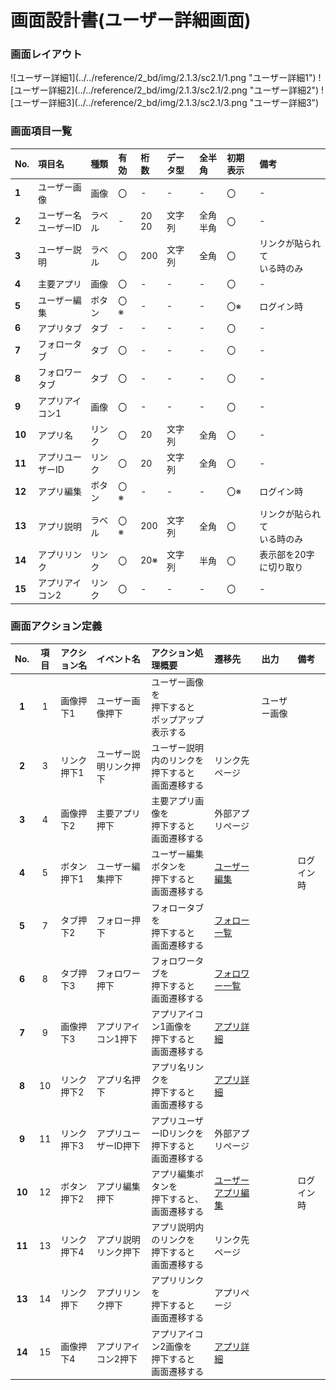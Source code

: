 # 画面設計書(ユーザー詳細画面)

### 画面レイアウト

<span  id="images">
![ユーザー詳細1](../../reference/2_bd/img/2.1.3/sc2.1/1.png "ユーザー詳細1")
![ユーザー詳細2](../../reference/2_bd/img/2.1.3/sc2.1/2.png "ユーザー詳細2")
![ユーザー詳細3](../../reference/2_bd/img/2.1.3/sc2.1/3.png "ユーザー詳細3")
</span>


### 画面項目一覧
| No.  |     項目名     |  種類  | 有効 | 桁数 | データ型 | 全半角 | 初期表示 | 備考 |
| :-- | :-- | :-- | :-- | :-- | :------ | :-- | :-- | :-- |
| **1** | ユーザー画像 | 画像 | 〇 | - | - | - | 〇 | - |
|  **2**  | ユーザー名<br>ユーザーID | ラベル | - | 20<br>20 | 文字列 | 全角<br>半角 | 〇 | - |
|  **3**  | ユーザー説明 | ラベル | 〇 | 200 | 文字列 | 全角 | 〇 | リンクが貼られて<br/>いる時のみ |
|  **4**  | 主要アプリ | 画像 | 〇 | - | - | - | 〇 | - |
|  **5**  | ユーザー編集 | ボタン | 〇※ | - | - | - | 〇※ | ログイン時 |
|  **6**  | アプリタブ | タブ | - | - | - | - | 〇 | - |
|  **7**  | フォロータブ | タブ | 〇 | - | - | - | 〇 | - |
|  **8**  | フォロワータブ | タブ | 〇 | - | - | - | 〇 | - |
| **9** | アプリアイコン1 | 画像 | 〇 | - | - | - | 〇 | - |
| **10** | アプリ名 | リンク | 〇 | 20 | 文字列 | 全角 | 〇 | - |
| **11** | アプリユーザーID | リンク | 〇 | 20 | 文字列 | 全角 | 〇 | - |
| **12** | アプリ編集 | ボタン | 〇※ | - | - | - | 〇※ | ログイン時 |
| **13** | アプリ説明 | ラベル | 〇※ | 200 | 文字列 | 全角 | 〇 | リンクが貼られて<br>いる時のみ |
| **14** | アプリリンク | リンク | 〇 | 20※ | 文字列 | 半角 | 〇 | 表示部を20字に切り取り |
| **15** | アプリアイコン2 | リンク | 〇 | - | - | - | 〇 | - |

### 画面アクション定義

|No.|項目|アクション名|イベント名|アクション処理概要|遷移先|出力|備考|
|:-:|:-:|:--|:--|:--|:--|:--|:--|
|**1**|1|画像押下1|ユーザー画像押下|ユーザー画像を<br/>押下すると<br>ポップアップ表示する||ユーザー画像||
|**2**|3|リンク押下1|ユーザー説明リンク押下|ユーザー説明内のリンクを<br/>押下すると<br>画面遷移する|リンク先ページ|||
|**3**|4|画像押下2|主要アプリ押下|主要アプリ画像を<br/>押下すると<br>画面遷移する|外部アプリページ|||
|**4**|5|ボタン押下1|ユーザー編集押下| ユーザー編集ボタンを<br/>押下すると<br>画面遷移する |[ユーザー編集](./sc2.2.html)||ログイン時|
|**5**|7|タブ押下2|フォロー押下|フォロータブを<br/>押下すると<br>画面遷移する|[フォロー一覧](./sc3.html)|||
|**6**|8|タブ押下3|フォロワー押下|フォロワータブを<br/>押下すると<br>画面遷移する|[フォロワー一覧](./sc4.html)|||
|**7**|  9   |  画像押下3   |  アプリアイコン1押下  |アプリアイコン1画像を<br/>押下すると<br>画面遷移する|[アプリ詳細](./sc6.1.html)|||
|**8**|10|リンク押下2|アプリ名押下|アプリ名リンクを<br/>押下すると<br>画面遷移する|[アプリ詳細](./sc6.1.html)|||
|**9**|11|リンク押下3|アプリユーザーID押下|アプリユーザーIDリンクを<br/>押下すると<br/>画面遷移する|外部アプリページ|||
|**10**|12|ボタン押下2|アプリ編集押下|アプリ編集ボタンを<br/>押下すると、<br>画面遷移する|[ユーザーアプリ編集](./sc2.3.html)||ログイン時|
|**11**|13|リンク押下4|アプリ説明リンク押下|アプリ説明内のリンクを<br/>押下すると<br/>画面遷移する|リンク先ページ|||
|**13**|14|リンク押下|アプリリンク押下|アプリリンクを<br/>押下すると<br/>画面遷移する|アプリページ|||
|**14**|15|画像押下4|アプリアイコン2押下|アプリアイコン2画像を<br/>押下すると<br/>画面遷移する|[アプリ詳細](./sc6.1.html)||||